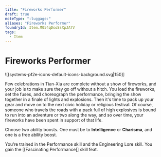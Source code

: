 ```yaml
---
title: "Fireworks Performer"
draft: true
noteType: ":luggage:"
aliases: "Fireworks Performer"
foundryId: Item.M054qDsoSsXpJA7V
tags:
  - Item
---
```


# Fireworks Performer
![[systems-pf2e-icons-default-icons-background.svg|150]]

Few celebrations in Tian-Xia are complete without a show of fireworks, and your job is to make sure they go off without a hitch. You load the fireworks, set the fuses, and choreograph the performance, bringing the show together in a finale of lights and explosions. Then it's time to pack up your gear and move on to the next civic holiday or religious festival. Of course, someone who travels the roads with a pack full of high explosives is bound to run into an adventure or two along the way, and so over time, your fireworks have been spent in support of that life.

Choose two ability boosts. One must be to **Intelligence** or **Charisma**, and one is a free ability boost.

You're trained in the Performance skill and the Engineering Lore skill. You gain the [[Fascinating Performance]] skill feat.
